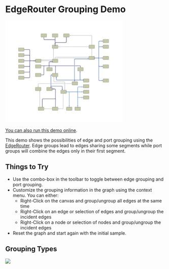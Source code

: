 <!--
 //////////////////////////////////////////////////////////////////////////////
 // @license
 // This file is part of yFiles for HTML.
 // Use is subject to license terms.
 //
 // Copyright (c) by yWorks GmbH, Vor dem Kreuzberg 28,
 // 72070 Tuebingen, Germany. All rights reserved.
 //
 //////////////////////////////////////////////////////////////////////////////
-->
# EdgeRouter Grouping Demo

<img src="../../../doc/demo-thumbnails/edge-router-grouping.webp" alt="demo-thumbnail" height="320"/>

[You can also run this demo online](https://www.yworks.com/demos/layout/edgeroutergrouping/).

This demo shows the possibilities of edge and port grouping using the [EdgeRouter](https://docs.yworks.com/yfileshtml/#/api/EdgeRouter). Edge groups lead to edges sharing some segments while port groups will combine the edges only in their first segment.

## Things to Try

- Use the combo-box in the toolbar to toggle between edge grouping and port grouping.
- Customize the grouping information in the graph using the context menu. You can either:
  - Right-Click on the canvas and group/ungroup all edges at the same time
  - Right-Click on an edge or selection of edges and group/ungroup the incident edges
  - Right-Click on a node or selection of nodes and group/ungroup the incident edges
- Reset the graph and start again with the initial sample.

## Grouping Types

![](resources/legend.svg)
